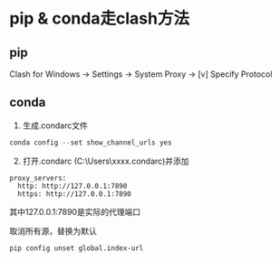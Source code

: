 # pip & conda走clash方法

## pip

Clash for Windows -> Settings -> System Proxy -> [v] Specify Protocol

## conda

1. 生成.condarc文件

```powershell
conda config --set show_channel_urls yes
```

2. 打开.condarc (C:\Users\xxxx\.condarc)并添加

```text
proxy_servers:
  http: http://127.0.0.1:7890
  https: http://127.0.0.1:7890
```

其中127.0.0.1:7890是实际的代理端口

取消所有源，替换为默认

```text
pip config unset global.index-url
```